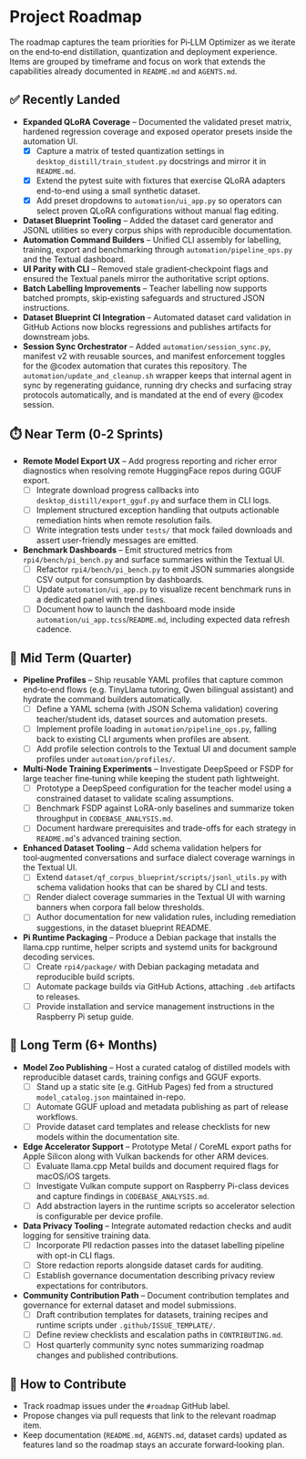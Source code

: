 # Project Roadmap

The roadmap captures the team priorities for Pi‑LLM Optimizer as we
iterate on the end‑to‑end distillation, quantization and deployment
experience. Items are grouped by timeframe and focus on work that
extends the capabilities already documented in `README.md` and
`AGENTS.md`.

## ✅ Recently Landed

- **Expanded QLoRA Coverage** – Documented the validated preset matrix,
  hardened regression coverage and exposed operator presets inside the
  automation UI.
  - [x] Capture a matrix of tested quantization settings in
        `desktop_distill/train_student.py` docstrings and mirror it in
        `README.md`.
  - [x] Extend the pytest suite with fixtures that exercise QLoRA
        adapters end-to-end using a small synthetic dataset.
  - [x] Add preset dropdowns to `automation/ui_app.py` so operators can
        select proven QLoRA configurations without manual flag editing.
- **Dataset Blueprint Tooling** – Added the dataset card generator and
  JSONL utilities so every corpus ships with reproducible documentation.
- **Automation Command Builders** – Unified CLI assembly for labelling,
  training, export and benchmarking through `automation/pipeline_ops.py`
  and the Textual dashboard.
- **UI Parity with CLI** – Removed stale gradient‑checkpoint flags and
  ensured the Textual panels mirror the authoritative script options.
- **Batch Labelling Improvements** – Teacher labelling now supports
  batched prompts, skip‑existing safeguards and structured JSON
  instructions.
- **Dataset Blueprint CI Integration** – Automated dataset card
  validation in GitHub Actions now blocks regressions and publishes
  artifacts for downstream jobs.
- **Session Sync Orchestrator** – Added `automation/session_sync.py`,
  manifest v2 with reusable sources, and manifest enforcement toggles
  for the @codex automation that curates this repository. The
  `automation/update_and_cleanup.sh` wrapper keeps that internal agent in
  sync by regenerating guidance, running dry checks and surfacing stray
  protocols automatically, and is mandated at the end of every @codex
  session.

## ⏱️ Near Term (0‑2 Sprints)

- **Remote Model Export UX** – Add progress reporting and richer error
  diagnostics when resolving remote HuggingFace repos during GGUF
  export.
  - [ ] Integrate download progress callbacks into
        `desktop_distill/export_gguf.py` and surface them in CLI logs.
  - [ ] Implement structured exception handling that outputs actionable
        remediation hints when remote resolution fails.
  - [ ] Write integration tests under `tests/` that mock failed
        downloads and assert user-friendly messages are emitted.
- **Benchmark Dashboards** – Emit structured metrics from
  `rpi4/bench/pi_bench.py` and surface summaries within the Textual UI.
  - [ ] Refactor `rpi4/bench/pi_bench.py` to emit JSON summaries alongside
        CSV output for consumption by dashboards.
  - [ ] Update `automation/ui_app.py` to visualize recent benchmark runs
        in a dedicated panel with trend lines.
  - [ ] Document how to launch the dashboard mode inside
        `automation/ui_app.tcss`/`README.md`, including expected data
        refresh cadence.

## 🔭 Mid Term (Quarter)

- **Pipeline Profiles** – Ship reusable YAML profiles that capture common
  end‑to‑end flows (e.g. TinyLlama tutoring, Qwen bilingual assistant)
  and hydrate the command builders automatically.
  - [ ] Define a YAML schema (with JSON Schema validation) covering
        teacher/student ids, dataset sources and automation presets.
  - [ ] Implement profile loading in `automation/pipeline_ops.py`,
        falling back to existing CLI arguments when profiles are absent.
  - [ ] Add profile selection controls to the Textual UI and document
        sample profiles under `automation/profiles/`.
- **Multi‑Node Training Experiments** – Investigate DeepSpeed or FSDP for
  large teacher fine‑tuning while keeping the student path lightweight.
  - [ ] Prototype a DeepSpeed configuration for the teacher model using
        a constrained dataset to validate scaling assumptions.
  - [ ] Benchmark FSDP against LoRA-only baselines and summarize token
        throughput in `CODEBASE_ANALYSIS.md`.
  - [ ] Document hardware prerequisites and trade-offs for each strategy
        in `README.md`'s advanced training section.
- **Enhanced Dataset Tooling** – Add schema validation helpers for
  tool‑augmented conversations and surface dialect coverage warnings in
  the Textual UI.
  - [ ] Extend `dataset/qf_corpus_blueprint/scripts/jsonl_utils.py` with
        schema validation hooks that can be shared by CLI and tests.
  - [ ] Render dialect coverage summaries in the Textual UI with warning
        banners when corpora fall below thresholds.
  - [ ] Author documentation for new validation rules, including
        remediation suggestions, in the dataset blueprint README.
- **Pi Runtime Packaging** – Produce a Debian package that installs the
  llama.cpp runtime, helper scripts and systemd units for background
  decoding services.
  - [ ] Create `rpi4/package/` with Debian packaging metadata and
        reproducible build scripts.
  - [ ] Automate package builds via GitHub Actions, attaching `.deb`
        artifacts to releases.
  - [ ] Provide installation and service management instructions in the
        Raspberry Pi setup guide.

## 🧭 Long Term (6+ Months)

- **Model Zoo Publishing** – Host a curated catalog of distilled models
  with reproducible dataset cards, training configs and GGUF exports.
  - [ ] Stand up a static site (e.g. GitHub Pages) fed from a structured
        `model_catalog.json` maintained in-repo.
  - [ ] Automate GGUF upload and metadata publishing as part of release
        workflows.
  - [ ] Provide dataset card templates and release checklists for new
        models within the documentation site.
- **Edge Accelerator Support** – Prototype Metal / CoreML export paths
  for Apple Silicon along with Vulkan backends for other ARM devices.
  - [ ] Evaluate llama.cpp Metal builds and document required flags for
        macOS/iOS targets.
  - [ ] Investigate Vulkan compute support on Raspberry Pi-class devices
        and capture findings in `CODEBASE_ANALYSIS.md`.
  - [ ] Add abstraction layers in the runtime scripts so accelerator
        selection is configurable per device profile.
- **Data Privacy Tooling** – Integrate automated redaction checks and
  audit logging for sensitive training data.
  - [ ] Incorporate PII redaction passes into the dataset labelling
        pipeline with opt-in CLI flags.
  - [ ] Store redaction reports alongside dataset cards for auditing.
  - [ ] Establish governance documentation describing privacy review
        expectations for contributors.
- **Community Contribution Path** – Document contribution templates and
  governance for external dataset and model submissions.
  - [ ] Draft contribution templates for datasets, training recipes and
        runtime scripts under `.github/ISSUE_TEMPLATE/`.
  - [ ] Define review checklists and escalation paths in `CONTRIBUTING.md`.
  - [ ] Host quarterly community sync notes summarizing roadmap changes
        and published contributions.

## 📌 How to Contribute

- Track roadmap issues under the `#roadmap` GitHub label.
- Propose changes via pull requests that link to the relevant roadmap
  item.
- Keep documentation (`README.md`, `AGENTS.md`, dataset cards) updated as
  features land so the roadmap stays an accurate forward‑looking plan.
